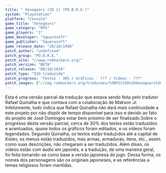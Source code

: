 ```yaml
---
title: " Xenogears (CD 1) (PO.B.R.E.)"
system: "Playstation"
platform: "Console"
game_title: "Xenogears"
game_category: "RPG"
game_players: "1"
game_developer: "Squaresoft"
game_publisher: "Squaresoft"
game_release_date: "20/10/1998"
patch_author: "undefined"
patch_group: "PO.B.R.E."
patch_site: "//www.romhackers.org/"
patch_version: "BETA"
patch_release: "08/10/2010"
patch_type: "ISO traduzida"
patch_progress: "Textos - 30% / Gráficos - ??? / Vídeos - ???"
patch_images: ["//img.romhackers.org/traducoes/%5BPS1%5D%20Xenogears%20-%20POBRE%20-%201.jpg","//img.romhackers.org/traducoes/%5BPS1%5D%20Xenogears%20-%20POBRE%20-%202.jpg","//img.romhackers.org/traducoes/%5BPS1%5D%20Xenogears%20-%20POBRE%20-%203.jpg"]
---
```

Esta é uma versão parcial da tradução que estava sendo feita pelo tradutor Rafael Quinalha e que contava com a colaboração de Makson Jr. Infelizmente, tudo indica que Rafael Quinalha não dará mais continuidade a este projeto por não dispôr de tempo disponível para isso e devido ao fato do projeto de José Domingos estar bem próximo de ser finalizado.Sobre o progresso desta versão parcial, cerca de 30% dos textos estão traduzidos e acentuados, quase todos os gráficos foram editados, e os vídeos foram legendados. Segundo Quinalha, os textos estão traduzidos até a capital de Kislev, os menus estão traduzidos, mas armas, armaduras, itens, etc., assim como suas descrições, não chegaram a ser traduzidos. Além disso, os vídeos estão com áudio em japonês, e a tradução, de uma maneira geral, foi feita tomando-se como base a versão japonesa do jogo. Dessa forma, os nomes dos personagens são os originais japoneses, e as referências a temas religiosos foram mantidas.